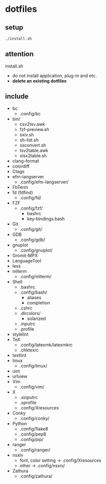 # dotfiles

## setup

````sh
./install.sh
````

## attention

install.sh

* do not install application, plug-in and etc.
* __delete an existing dotfiles__

## include

* bc
  * .config/bc
* bin/
  * csv2tsv.awk
  * fzf-preview.sh
  * sxiv.sh
  * sh-list.sh
  * ssconvert.sh
  * tsv2table.awk
  * xlsx2table.sh
* clang-format
* colordiff
* Ctags
* efm-langserver
  * .config/efm-langserver/
* FbTerm
* fd (fdfind)
  * .config/fd/
* FZF
  * .config/fzf/
    * bashrc
    * key-bindings.bash
* Git
  * .config/git/
* GDB
  * .config/gdb/
* gnuplot
  * .config/gnuplot/
* Gromit-MPX
* LanguageTool
* less
* mlterm
  * .config/mlterm/
* Shell
  * .bashrc
  * .config/bash/
    * aliases
    * completion
  * .cshrc
  * .dircolors/
    * solarized
  * .inputrc
  * .profile
* stylelint
* TeX
  * .config/latexmk/latexmkrc
  * .chktexrc
* textlint
* tmux
  * .config/tmux/
* uim
* urlview
* Vim
  * .config/vim/
* X
  * .xinputrc
  * .xprofile
  * .config/Xresources
* Conky
  * .config/conky/
* Python
  * .config/flake8
  * .config/pep8
  * .config/pip/
* ranger
  * .config/ranger/
* nsxiv
  * font, color setting → .config/Xresources
  * other → .config/nsxiv/
* Zathura
  * .config/zathura/
